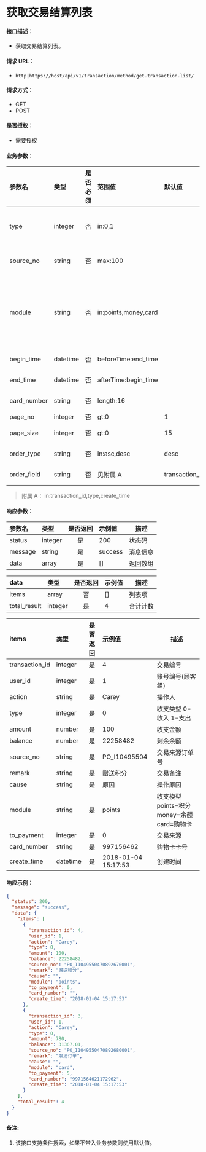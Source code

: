 # 获取交易结算列表

#### 接口描述：
- 获取交易结算列表。

#### 请求 URL：
- `http|https://host/api/v1/transaction/method/get.transaction.list/`

#### 请求方式：
- GET
- POST

#### 是否授权：
- 需要授权

#### 业务参数：
|参数名|类型|是否必须|范围值|默认值|示例值|描述|
|:----|:---|:---:|:-----|:-----|:-----|-----|
|type |integer |否 |in:0,1 | |0 |收支类型 0=收入 1=支出|
|source_no |string |否 |max:100 | |PO_I10495504 |交易来源订单号 |
|module |string |否 |in:points,money,card | |money |收支模型 points=积分 money=余额 card=购物卡 |
|begin_time |datetime |否 |beforeTime:end_time | |2018-05-13 10:00:00 |开始时间 |
|end_time |datetime |否 |afterTime:begin_time | |2018-05-30 10:00:00 |结束时间 |
|card_number |string |否 |length:16 | |997156462 |购物卡卡号 |
|page_no |integer |否 |gt:0 |1 |1 |页码 |
|page_size |integer |否 |gt:0 |15 |15 |每页数量 |
|order_type |string |否 |in:asc,desc |desc |asc |排序方式 |
|order_field |string |否 |见附属 A |transaction_id |type |排序字段 |

> 附属 A：
in:transaction_id,type,create_time

#### 响应参数：
|参数名|类型|是否返回|示例值|描述|
|:-----|:-----|:---:|:-----|-----|
|status |integer |是 |200 |状态码 |
|message |string |是 |success |消息信息 |
|data |array |是 |[] |返回数组 |

|data|类型|是否返回|示例值|描述|
|:-----|:-----|:---:|:-----|-----|
|items |array |否 |[] |列表项 |
|total_result |integer |是 |4 |合计计数 |

|items|类型|是否返回|示例值|描述|
|:-----|:-----|:---:|:-----|-----|
|transaction_id |integer |是 |4 |交易编号 |
|user_id |integer |是 |1 |账号编号(顾客组) |
|action |string |是 |Carey |操作人 |
|type |integer |是 |0 |收支类型 0=收入 1=支出 |
|amount |number |是 |100 |收支金额 |
|balance |number |是 |22258482 |剩余余额 |
|source_no |string |是 |PO_I10495504 |交易来源订单号 |
|remark |string |是 |赠送积分 |交易备注 |
|cause |string |是 |原因 |操作原因 |
|module |string |是 |points |收支模型 points=积分 money=余额 card=购物卡 |
|to_payment |integer |是 |0 |交易来源 |
|card_number |string |是 |997156462 |购物卡卡号 |
|create_time |datetime |是 |2018-01-04 15:17:53 |创建时间 |

#### 响应示例：
```json
{
  "status": 200,
  "message": "success",
  "data": {
    "items": [
      {
        "transaction_id": 4,
        "user_id": 1,
        "action": "Carey",
        "type": 0,
        "amount": 100,
        "balance": 22258482,
        "source_no": "PO_I1049550470892670001",
        "remark": "赠送积分",
        "cause": "",
        "module": "points",
        "to_payment": 0,
        "card_number": "",
        "create_time": "2018-01-04 15:17:53"
      },
      {
        "transaction_id": 3,
        "user_id": 1,
        "action": "Carey",
        "type": 0,
        "amount": 780,
        "balance": 31367.01,
        "source_no": "PO_I1049550470892680001",
        "remark": "取消订单",
        "cause": "",
        "module": "card",
        "to_payment": 5,
        "card_number": "9971564621172962",
        "create_time": "2018-01-04 15:17:53"
      }
    ],
    "total_result": 4
  }
}
```

#### 备注:
1. 该接口支持条件搜索，如果不带入业务参数则使用默认值。